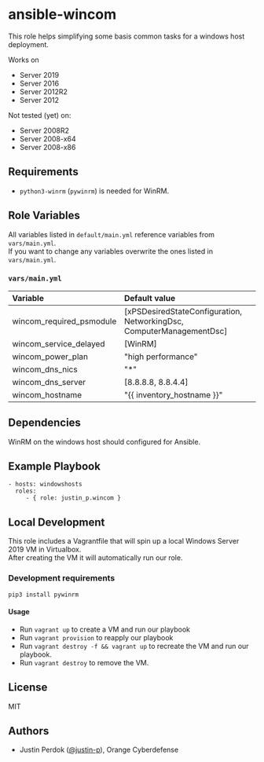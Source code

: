 # ansible-wincom

This role helps simplifying some basis common tasks for a windows host deployment.

Works on

- Server 2019
- Server 2016
- Server 2012R2
- Server 2012

Not tested (yet) on:

- Server 2008R2
- Server 2008-x64
- Server 2008-x86

## Requirements

- `python3-winrm` (`pywinrm`) is needed for WinRM.

## Role Variables

All variables listed in `default/main.yml` reference variables from `vars/main.yml`.  
If you want to change any variables overwrite the ones listed in `vars/main.yml`.

### `vars/main.yml`

| Variable                         | Default value                       |
|:---------------------------------|:------------------------------------|
| wincom_required_psmodule         | [xPSDesiredStateConfiguration, NetworkingDsc, ComputerManagementDsc] |
| wincom_service_delayed           | [WinRM]                             |
| wincom_power_plan                | "high performance"                  |
| wincom_dns_nics                  | "*"                                 |
| wincom_dns_server                | [8.8.8.8, 8.8.4.4]                  |
| wincom_hostname                  | "{{ inventory_hostname }}"          |

## Dependencies

WinRM on the windows host should configured for Ansible.

## Example Playbook

    - hosts: windowshosts
      roles:
         - { role: justin_p.wincom }

## Local Development

This role includes a Vagrantfile that will spin up a local Windows Server 2019 VM in Virtualbox.  
After creating the VM it will automatically run our role.

### Development requirements

`pip3 install pywinrm`

#### Usage

- Run `vagrant up` to create a VM and run our playbook
- Run `vagrant provision` to reapply our playbook
- Run `vagrant destroy -f && vagrant up` to recreate the VM and run our playbook.
- Run `vagrant destroy` to remove the VM.

## License

MIT

## Authors

- Justin Perdok ([@justin-p](https://github.com/justin-p/)), Orange Cyberdefense
